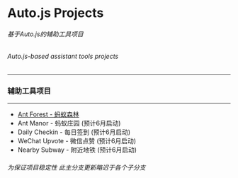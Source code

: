 # Auto.js Projects

###### 基于Auto.js的辅助工具项目
###### Auto.js-based assistant tools projects


******
### 辅助工具项目
******
* [Ant Forest - 蚂蚁森林](https://github.com/SuperMonster003/Auto.js_Projects/tree/Ant_Forest)
* Ant Manor - 蚂蚁庄园 (预计6月启动)
* Daily Checkin - 每日签到 (预计6月启动)
* WeChat Upvote - 微信点赞 (预计6月启动)
* Nearby Subway - 附近地铁 (预计6月启动)

###### 为保证项目稳定性 此主分支更新略迟于各个子分支